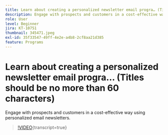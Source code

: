 ```yaml
---
title: Learn about creating a personalized newsletter email progra… (Titles should be no more than 60 characters)
description: Engage with prospects and customers in a cost-effective way using personalized email newsletters.
role: User
level: Beginner
jira: KT-10751
thumbnail: 345471.jpeg
exl-id: 35f33547-49ff-4e2e-a4b8-2cf8aa21d385
feature: Programs
---
```

# Learn about creating a personalized newsletter email progra… (Titles should be no more than 60 characters)

Engage with prospects and customers in a cost-effective way using personalized email newsletters.

>[!VIDEO](https://video.tv.adobe.com/v/345471/?quality=12&learn=on){transcript=true}

